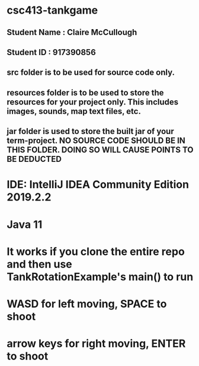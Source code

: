 # csc413-tankgame

## Student Name  :  Claire McCullough
## Student ID    :  917390856


## src folder is to be used for source code only.

## resources folder is to be used to store the resources for your project only. This includes images, sounds, map text files, etc.

## jar folder is used to store the built jar of your term-project. NO SOURCE CODE SHOULD BE IN THIS FOLDER. DOING SO WILL CAUSE POINTS TO BE DEDUCTED

# IDE: IntelliJ IDEA Community Edition 2019.2.2
# Java 11
# It works if you clone the entire repo and then use TankRotationExample's main() to run
# WASD for left moving, SPACE to shoot
# arrow keys for right moving, ENTER to shoot
